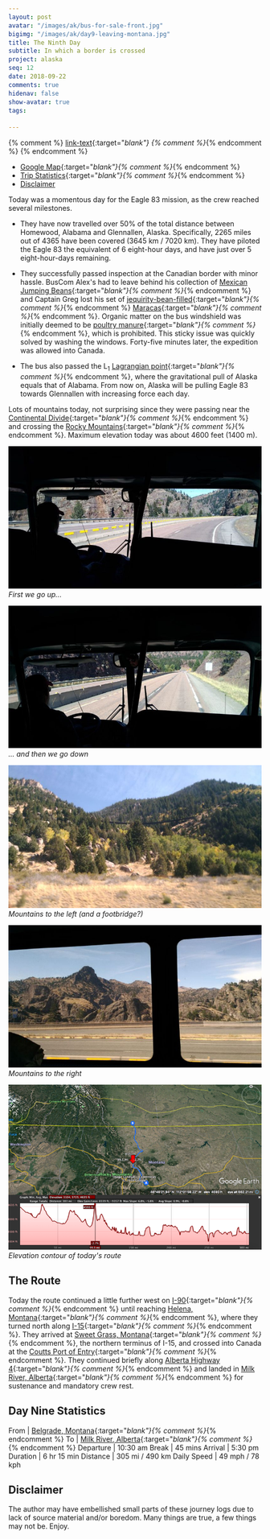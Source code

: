 ```yaml
---
layout: post
avatar: "/images/ak/bus-for-sale-front.jpg"
bigimg: "/images/ak/day9-leaving-montana.jpg"
title: The Ninth Day
subtitle: In which a border is crossed
project: alaska
seq: 12
date: 2018-09-22
comments: true
hidenav: false
show-avatar: true
tags:

---
```


{% comment %}
[link-text](link-url){:target="_blank"}
{% comment %}_{% endcomment %}
{% endcomment %}


* [Google Map](https://drive.google.com/open?id=1QToP1iDFNB0dEk8pjlkAVyIr8ThzeEdh&usp=sharing){:target="_blank"}{% comment %}_{% endcomment %} 
* [Trip Statistics](https://docs.google.com/spreadsheets/d/10dU6wdnTdiuMCkSWJ2yGe1PNjGZWlgYcmZ_RCtjf--8/edit?usp=sharing){:target="_blank"}{% comment %}_{% endcomment %}
* [Disclaimer](#disclaimer)

Today was a momentous day for the Eagle 83 mission, as the crew
reached several milestones.

* They have now travelled over 50% of the total distance between Homewood, Alabama and Glennallen, Alaska. 
Specifically, 2265 miles out of 4365 have been covered (3645 km / 7020 km).
They have piloted the Eagle 83 the equivalent of 6 eight-hour days, and have just over 5 eight-hour-days remaining.

* They successfully passed inspection at the Canadian border with minor hassle.
BusCom Alex's had to leave behind his collection of 
[Mexican Jumping Beans](https://en.wikipedia.org/wiki/Mexican_jumping_bean){:target="_blank"}{% comment %}_{% endcomment %}
and
Captain Greg lost his set of
[jequirity-bean-filled](https://en.wikipedia.org/wiki/Abrus_precatorius){:target="_blank"}{% comment %}_{% endcomment %}
[Maracas](https://en.wikipedia.org/wiki/Maraca){:target="_blank"}{% comment %}_{% endcomment %}.
Organic matter on the bus windshield was initially
deemed to be
[poultry manure](http://www.fftimes.com/news/district/poultry-banned-border){:target="_blank"}{% comment %}_{% endcomment %},
which is prohibited.
This sticky issue was quickly solved by washing the windows.
Forty-five minutes later, the expedition was allowed into Canada.

* The bus also passed the L<sub>1</sub> 
[Lagrangian point](https://en.wikipedia.org/wiki/Lagrangian_point){:target="_blank"}{% comment %}_{% endcomment %},
where the gravitational pull of Alaska equals that of Alabama. From now on,
Alaska will be pulling Eagle 83 towards Glennallen with increasing force each
day.

Lots of mountains today, not surprising since they were passing near the
[Continental Divide](https://en.wikipedia.org/wiki/Continental_Divide_of_the_Americas){:target="_blank"}{% comment %}_{% endcomment %}
and crossing the
[Rocky Mountains](https://en.wikipedia.org/wiki/Rocky_Mountain_Front){:target="_blank"}{% comment %}_{% endcomment %}.
Maximum elevation today was about 4600 feet (1400 m).

![day9-uphill](/images/ak/day9-uphill.jpg)
*First we go up...*

![day9-downhill](/images/ak/day9-downhill.jpg)
*... and then we go down*

![day9-footbridge](/images/ak/day9-footbridge.jpg)
*Mountains to the left (and a footbridge?)*

![day9-mountains](/images/ak/day9-mountains.jpg)
*Mountains to the right*

![day9-elevation](/images/ak/day9-elevation.png)
*Elevation contour of today's route*


## The Route

Today the route continued a little further west on
[I-90](https://en.wikipedia.org/wiki/Interstate_90){:target="_blank"}{% comment %}_{% endcomment %}
until reaching 
[Helena, Montana](https://en.wikipedia.org/wiki/Helena,_Montana){:target="_blank"}{% comment %}_{% endcomment %},
where they turned north along
[I-15](https://en.wikipedia.org/wiki/Interstate_15){:target="_blank"}{% comment %}_{% endcomment %}.
They arrived at 
[Sweet Grass, Montana](https://en.wikipedia.org/wiki/Sweet_Grass,_Montana){:target="_blank"}{% comment %}_{% endcomment %},
the northern terminus of I-15, and crossed into Canada at the
[Coutts Port of Entry](https://en.wikipedia.org/wiki/Coutts,_Alberta){:target="_blank"}{% comment %}_{% endcomment %}.
They continued briefly along
[Alberta Highway 4](https://en.wikipedia.org/wiki/Alberta_Highway_4){:target="_blank"}{% comment %}_{% endcomment %}
and landed in
[Milk River, Alberta](https://en.wikipedia.org/wiki/Milk_River,_Alberta){:target="_blank"}{% comment %}_{% endcomment %}
for sustenance and mandatory crew rest.

## Day Nine Statistics

From | [Belgrade, Montana](https://en.wikipedia.org/wiki/Belgrade,_Montana){:target="_blank"}{% comment %}_{% endcomment %}
To | [Milk River, Alberta](https://en.wikipedia.org/wiki/Milk_River,_Alberta){:target="_blank"}{% comment %}_{% endcomment %}
Departure | 10:30 am 
Break | 45 mins 
Arrival | 5:30 pm 
Duration | 6 hr 15 min
Distance | 305 mi / 490 km
Daily Speed | 49 mph / 78 kph

## Disclaimer

The author may have embellished small parts of these journey logs
due to lack of source material and/or boredom. Many things are true, 
a few things may not be. Enjoy.
